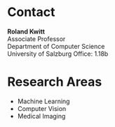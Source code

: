 # Contact

**Roland Kwitt**         
Associate Professor     
Department of Computer Science    
University of Salzburg
Office: 1.18b

# Research Areas

- Machine Learning
- Computer Vision
- Medical Imaging
